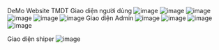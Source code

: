 DeMo Website TMDT
Giao diện người dùng
![image](https://github.com/vuanhtu2k3/QLBH_SpringBoot/assets/116624441/cc3544f2-a723-4e55-9368-2786133b0c5a)
![image](https://github.com/vuanhtu2k3/QLBH_SpringBoot/assets/116624441/54f1c495-03a9-4c9b-9856-e30ee81dd41b)
![image](https://github.com/vuanhtu2k3/QLBH_SpringBoot/assets/116624441/2a46e2e5-4607-442b-920d-d7268334f25d)
![image](https://github.com/vuanhtu2k3/QLBH_SpringBoot/assets/116624441/257bac15-aaeb-406e-a1fb-dca79d647567)
![image](https://github.com/vuanhtu2k3/QLBH_SpringBoot/assets/116624441/30668d8a-2d84-4bad-b925-05310f263fb0)
![image](https://github.com/vuanhtu2k3/QLBH_SpringBoot/assets/116624441/000331e2-78c3-4d95-a306-ef2461bb29fc)
Giao diện Admin
![image](https://github.com/vuanhtu2k3/QLBH_SpringBoot/assets/116624441/fc766ef4-5745-45c5-a060-fb57afac07ca)
![image](https://github.com/vuanhtu2k3/QLBH_SpringBoot/assets/116624441/1d1b6047-f7eb-468f-bb52-433d5571e334)
![image](https://github.com/vuanhtu2k3/QLBH_SpringBoot/assets/116624441/ab70ea44-751a-442b-9d9d-1f5731a05f3a)
![image](https://github.com/vuanhtu2k3/QLBH_SpringBoot/assets/116624441/de7a9da7-acf6-4c6b-af01-89311f6fa4d7)

Giao diện shiper
![image](https://github.com/vuanhtu2k3/QLBH_SpringBoot/assets/116624441/2f27a196-c9c8-4389-a177-23b2c46cd630)










